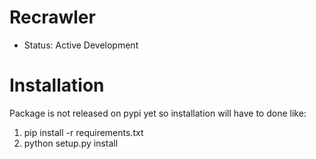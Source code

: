 Recrawler
=========
- Status: Active Development

Installation
============

Package is not released on pypi yet so installation will have to done like:

1. pip install -r requirements.txt
2. python setup.py install

